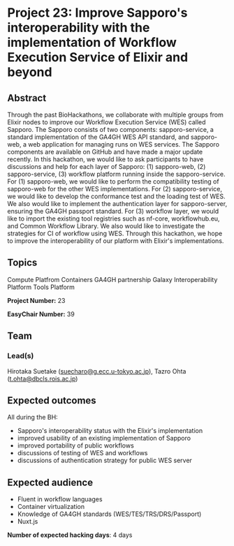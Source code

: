 # Project 23: Improve Sapporo's interoperability with the implementation of Workflow Execution Service of Elixir and beyond

## Abstract

Through the past BioHackathons, we collaborate with multiple groups from Elixir nodes to improve our Workflow Execution Service (WES) called Sapporo. The Sapporo consists of two components: sapporo-service, a standard implementation of the GA4GH WES API standard, and sapporo-web, a web application for managing runs on WES services. The Sapporo components are available on GitHub and have made a major update recently. In this hackathon, we would like to ask participants to have discussions and help for each layer of Sapporo: (1) sapporo-web, (2) sapporo-service, (3) workflow platform running inside the sapporo-service. For (1) sapporo-web, we would like to perform the compatibility testing of sapporo-web for the other WES implementations. For (2) sapporo-service, we would like to develop the conformance test and the loading test of WES. We also would like to implement the authentication layer for sapporo-server, ensuring the GA4GH passport standard. For (3) workflow layer, we would like to import the existing tool registries such as nf-core, workflowhub.eu, and Common Workflow Library. We also would like to investigate the strategies for CI of workflow using WES. Through this hackathon, we hope to improve the interoperability of our platform with Elixir's implementations.

## Topics

Compute Platfrom
Containers
GA4GH partnership
Galaxy
Interoperability Platform
Tools Platform

**Project Number:** 23



**EasyChair Number:** 39

## Team

### Lead(s)

Hirotaka Suetake (suecharo@g.ecc.u-tokyo.ac.jp), Tazro Ohta (t.ohta@dbcls.rois.ac.jp)

## Expected outcomes

All during the BH:
- Sapporo's interoperability status with the Elixir's implementation
- improved usability of an existing implementation of Sapporo
- improved portability of public workflows
- discussions of testing of WES and workflows
- discussions of authentication strategy for public WES server

## Expected audience

- Fluent in workflow languages
- Container virtualization
- Knowledge of GA4GH standards (WES/TES/TRS/DRS/Passport)
- Nuxt.js

**Number of expected hacking days**: 4 days

